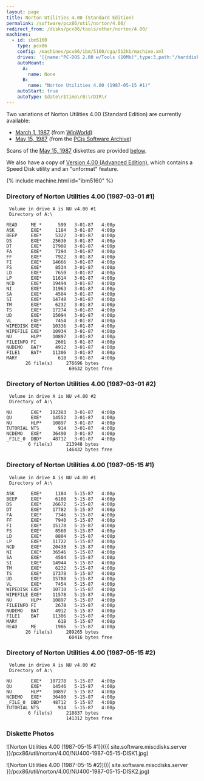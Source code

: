 ```yaml
---
layout: page
title: Norton Utilities 4.00 (Standard Edition)
permalink: /software/pcx86/util/norton/4.00/
redirect_from: /disks/pcx86/tools/other/norton/4.00/
machines:
  - id: ibm5160
    type: pcx86
    config: /machines/pcx86/ibm/5160/cga/512kb/machine.xml
    drives: '[{name:"PC-DOS 2.00 w/Tools (10Mb)",type:3,path:"/harddisks/pcx86/10mb/PCDOS200-C400.json"},{name:"MS-DOS 1.x/2.x Source (10Mb)",type:3,path:"/harddisks/pcx86/10mb/MSDOS-SRC.json"}]'
    autoMount:
      A:
        name: None
      B:
        name: "Norton Utilities 4.00 (1987-05-15 #1)"
    autoStart: true
    autoType: $date\r$time\rB:\rDIR\r
---
```


Two variations of Norton Utilities 4.00 (Standard Edition) are currently available:

- [March 1, 1987](#directory-of-norton-utilities-400-1987-03-01-1) (from [WinWorld](https://winworldpc.com/product/norton-utilities/40))
- [May 15, 1987](#directory-of-norton-utilities-400-1987-05-15-1) (from the [PCjs Software Archive](/software/pcjs/))

Scans of the [May 15, 1987](#directory-of-norton-utilities-400-1987-05-15-1) diskettes are provided [below](#diskette-photos).

We also have a copy of [Version 4.00 (Advanced Edition)](advanced/), which contains a Speed Disk utility and an "unformat" feature.

{% include machine.html id="ibm5160" %}

### Directory of Norton Utilities 4.00 (1987-03-01 #1)

     Volume in drive A is NU v4.00 #1
     Directory of A:\

    READ     ME *      599   3-01-87   4:00p
    ASK      EXE*     1184   3-01-87   4:00p
    BEEP     EXE*     5322   3-01-87   4:00p
    DS       EXE*    25636   3-01-87   4:00p
    DT       EXE*    17908   3-01-87   4:00p
    FA       EXE*     7294   3-01-87   4:00p
    FF       EXE*     7922   3-01-87   4:00p
    FI       EXE*    14666   3-01-87   4:00p
    FS       EXE*     8534   3-01-87   4:00p
    LD       EXE*     7650   3-01-87   4:00p
    LP       EXE*    11614   3-01-87   4:00p
    NCD      EXE*    19494   3-01-87   4:00p
    NI       EXE*    31963   3-01-87   4:00p
    SA       EXE*     4504   3-01-87   4:00p
    SI       EXE*    14748   3-01-87   4:00p
    TM       EXE*     6232   3-01-87   4:00p
    TS       EXE*    17274   3-01-87   4:00p
    UD       EXE*    15094   3-01-87   4:00p
    VL       EXE*     7454   3-01-87   4:00p
    WIPEDISK EXE*    10336   3-01-87   4:00p
    WIPEFILE EXE*    10934   3-01-87   4:00p
    NU       HLP*    10897   3-01-87   4:00p
    FILEINFO FI       2601   3-01-87   4:00p
    NUDEMO   BAT*     4912   3-01-87   4:00p
    FILE1    BAT*    11306   3-01-87   4:00p
    MARY               618   3-01-87   4:00p
           26 file(s)     276696 bytes
                           69632 bytes free

### Directory of Norton Utilities 4.00 (1987-03-01 #2)

     Volume in drive A is NU v4.00 #2
     Directory of A:\

    NU       EXE*   102383   3-01-87   4:00p
    QU       EXE*    14552   3-01-87   4:00p
    NU       HLP*    10897   3-01-87   4:00p
    TUTORIAL NTS       914   3-01-87   4:00p
    NCDEMO   EXE*    36490   3-01-87   4:00p
    _FILE_0  DBD*    48712   3-01-87   4:00p
            6 file(s)     213948 bytes
                          146432 bytes free

### Directory of Norton Utilities 4.00 (1987-05-15 #1)

     Volume in drive A is NU v4.00 #1
     Directory of A:\

    ASK      EXE*     1184   5-15-87   4:00p
    BEEP     EXE*     6108   5-15-87   4:00p
    DS       EXE*    26672   5-15-87   4:00p
    DT       EXE*    17782   5-15-87   4:00p
    FA       EXE*     7346   5-15-87   4:00p
    FF       EXE*     7940   5-15-87   4:00p
    FI       EXE*    15178   5-15-87   4:00p
    FS       EXE*     8560   5-15-87   4:00p
    LD       EXE*     8804   5-15-87   4:00p
    LP       EXE*    11722   5-15-87   4:00p
    NCD      EXE*    20438   5-15-87   4:00p
    NI       EXE*    36546   5-15-87   4:00p
    SA       EXE*     4504   5-15-87   4:00p
    SI       EXE*    14944   5-15-87   4:00p
    TM       EXE*     6232   5-15-87   4:00p
    TS       EXE*    17378   5-15-87   4:00p
    UD       EXE*    15788   5-15-87   4:00p
    VL       EXE*     7454   5-15-87   4:00p
    WIPEDISK EXE*    10710   5-15-87   4:00p
    WIPEFILE EXE*    11578   5-15-87   4:00p
    NU       HLP*    10897   5-15-87   4:00p
    FILEINFO FI       2678   5-15-87   4:00p
    NUDEMO   BAT      4912   5-15-87   4:00p
    FILE1    BAT     11306   5-15-87   4:00p
    MARY               618   5-15-87   4:00p
    READ     ME       1986   5-15-87   4:00p
           26 file(s)     289265 bytes
                           60416 bytes free

### Directory of Norton Utilities 4.00 (1987-05-15 #2)

     Volume in drive A is NU v4.00 #2
     Directory of A:\

    NU       EXE*   107278   5-15-87   4:00p
    QU       EXE*    14546   5-15-87   4:00p
    NU       HLP*    10897   5-15-87   4:00p
    NCDEMO   EXE*    36490   5-15-87   4:00p
    _FILE_0  DBD*    48712   5-15-87   4:00p
    TUTORIAL NTS       914   5-15-87   4:00p
            6 file(s)     218837 bytes
                          141312 bytes free

### Diskette Photos

![Norton Utilities 4.00 (1987-05-15 #1)]({{ site.software.miscdisks.server }}/pcx86/util/norton/4.00/NU400-1987-05-15-DISK1.jpg)

![Norton Utilities 4.00 (1987-05-15 #2)]({{ site.software.miscdisks.server }}/pcx86/util/norton/4.00/NU400-1987-05-15-DISK2.jpg)
